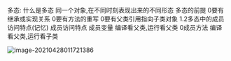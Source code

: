多态:
什么是多态
同一个对象,在不同时刻表现出来的不同形态
多态的前提
0要有继承或实现关系
0要有方法的重写
0要有父类引用指向子类对象
1.2多态中的成员访问特点(记忆)
成员访问特点
成员变量
编译看父类,运行看父类
0成员方法
编译看父类,运行看子类

![image-20210428011721386](D:\jp\TY\pic\image-20210428011721386.png)